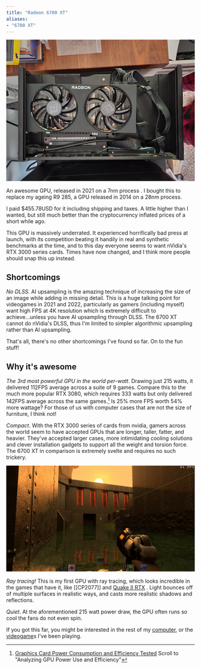 ```yaml
---
title: "Radeon 6700 XT"
aliases:
- "6700 XT"
---
```

![My 6700XT, installed](notes/images/6700xt.jpg)

An awesome GPU, released in 2021 on a 7nm process . I bought this to replace my ageing R9 285, a GPU released in 2014 on a 28nm process.

I paid $455.78USD for it including shipping and taxes. A little higher than I wanted, but still much better than the cryptocurrency inflated prices of a short while ago.

This GPU is massively underrated. It experienced horrifically bad press at launch, with its competition beating it handily in real and synthetic benchmarks at the time, and to this day everyone seems to want nVidia's RTX 3000 series cards. Times have now changed, and I think more people should snap this up instead.

## Shortcomings

*No DLSS.* AI upsampling is the amazing technique of increasing the size of an image while adding in missing detail. This is a huge talking point for videogames in 2021 and 2022, particularly as gamers (including myself) want high FPS at 4K resolution which is extremely difficult to achieve...unless you have AI upsampling through DLSS. The 6700 XT cannot do nVidia's DLSS, thus I'm limited to simpler algorithmic upsampling rather than AI upsampling.

That's all, there's no other shortcomings I've found so far. On to the fun stuff!

## Why it's awesome
*The 3rd most powerful GPU in the world per-watt*. Drawing just 215 watts, it delivered 112FPS average across a suite of 9 games. Compare this to the much more popular RTX 3080, which requires 333 watts but only delivered 142FPS average across the same games.[^1] Is 25% more FPS worth 54% more wattage? For those of us with computer cases that are not the size of furniture, I think not!

*Compact*. With the RTX 3000 series of cards from nvidia, gamers across the world seem to have accepted GPUs that are longer, taller, fatter, and heavier. They've accepted larger cases, more intimidating cooling solutions and clever installation gadgets to support all the weight and torsion force. The 6700 XT in comparison is extremely svelte and requires no such trickery.

![Quake 2 RTX](notes/images/Quake2RTX.jpg)

*Ray tracing!* This is my first GPU with ray tracing, which looks incredible in the games that have it, like [[CP2077]] and [Quake II RTX](https://www.gog.com/game/quake_ii_rtx) . Light bounces off of multiple surfaces in realistic ways, and casts more realistic shadows and reflections.

*Quiet*. At the aforementioned 215 watt power draw, the GPU often runs so cool the fans do not even spin.

If you got this far, you might be interested in the rest of my [computer](notes/computer), or the [videogame](notes/videogame)s I've been playing.

[^1]: [Graphics Card Power Consumption and Efficiency Tested](https://www.tomshardware.com/features/graphics-card-power-consumption-tested) Scroll to "Analyzing GPU Power Use and Efficiency" 